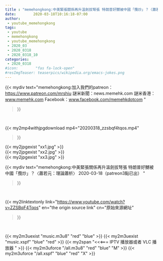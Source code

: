 ```yaml
---
title : "memehongkong:中美緊張關係再升溫劍拔弩張 特朗普好嬲被中國「攬炒」？〈蕭若元：理論蕭析〉 2020-03-18（patreon3點已出） "
date:        2020-03-18T10:16:18-07:00
author:
 - youtube_memehongkong
tags:
 - youtube
 - memehongkong
 - youtube_memehongkong
 - 2020_03
 - 2020_0318
 - 2020_0318_10
categories:
 - 2020_0318
#icon:        "fas fa-lock-open"
#resImgTeaser: teaserpics/wikipedia.org/emacs-jokes.png
---
```


{{< mydiv text="memehongkong:加入我們的patreon：https://www.patreon.com/mrshiu 謎米新聞：news.memehk.com 謎米香港： www.memehk.com Facebook：www.facebook.com/memehkdotcom "
>}}
<br>


{{< my2mp4withjpgdownload mp4="20200318_zzsbqf4tqos.mp4"
>}}

{{< my2jpgexist "xx1.jpg" >}}<br>
{{< my2jpgexist "xx2.jpg" >}}<br>
{{< my2jpgexist "xx3.jpg" >}}<br>



{{< mydiv text="memehongkong:中美緊張關係再升溫劍拔弩張 特朗普好嬲被中國「攬炒」？〈蕭若元：理論蕭析〉 2020-03-18（patreon3點已出） "
>}}
<br>

{{< my2linktextonly link="https://www.youtube.com/watch?v=ZZSBqF4Tqos"
en="the origin source link" cn="原始來源網址"
>}}


<br>

{{< my2m3uexist "music.m3u8" "red"  "blue" >}} {{< my2m3uexist "music.xspf" "blue" "red"  >}} {{< my2span "<<<=== IPTV 播放器或者 VLC 播放器 " >}} {{< my2m3uforce "/all.m3u8" "red"  "blue" "M" >}} {{< my2m3uforce "/all.xspf" "blue" "red"  "X" >}} 
